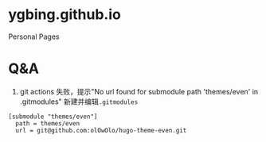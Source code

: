 # ygbing.github.io
Personal Pages

# Q&A
1. git actions 失败，提示"No url found for submodule path 'themes/even' in .gitmodules"
新建并编辑```.gitmodules```
``` shell
[submodule "themes/even"]
  path = themes/even
  url = git@github.com:olOwOlo/hugo-theme-even.git
```